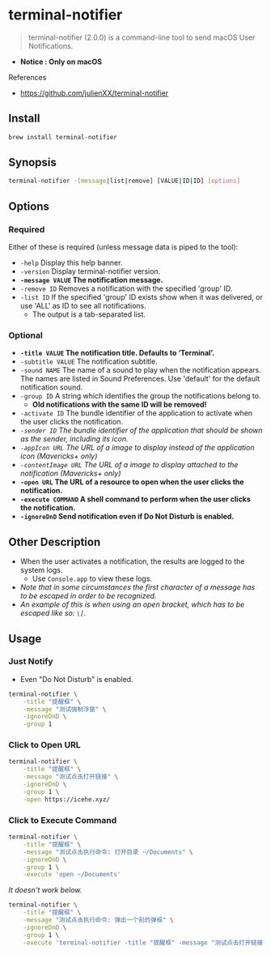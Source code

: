 # terminal-notifier

> terminal-notifier (2.0.0) is a command-line tool to send macOS User Notifications.

- **Notice : Only on macOS**

References

- https://github.com/julienXX/terminal-notifier

## Install

```bash
brew install terminal-notifier
```

## Synopsis

```bash
terminal-notifier -[message|list|remove] [VALUE|ID|ID] [options]
```

## Options

### Required

Either of these is required (unless message data is piped to the tool):

- `-help` Display this help banner.
- `-version` Display terminal-notifier version.
- **`-message VALUE` The notification message.**
- `-remove ID` Removes a notification with the specified 'group' ID.
- `-list ID` If the specified 'group' ID exists show when it was delivered, or use 'ALL' as ID to see all notifications.
    - The output is a tab-separated list.

### Optional

- **`-title VALUE` The notification title. Defaults to ‘Terminal’.**
- `-subtitle VALUE` The notification subtitle.
- `-sound NAME` The name of a sound to play when the notification appears. The names are listed in Sound Preferences. Use 'default' for the default notification sound.
- `-group ID` A string which identifies the group the notifications belong to.
    - **Old notifications with the same ID will be removed!**
- `-activate ID` The bundle identifier of the application to activate when the user clicks the notification.
- _`-sender ID` The bundle identifier of the application that should be shown as the sender, including its icon._
- _`-appIcon URL` The URL of a image to display instead of the application icon (Mavericks+ only)_
- _`-contentImage URL`  The URL of a image to display attached to the notification (Mavericks+ only)_
- **`-open URL` The URL of a resource to open when the user clicks the notification.**
- **`-execute COMMAND` A shell command to perform when the user clicks the notification.**
- **`-ignoreDnD` Send notification even if Do Not Disturb is enabled.**

## Other Description

- When the user activates a notification, the results are logged to the system logs.
    - Use `Console.app` to view these logs.
- _Note that in some circumstances the first character of a message has to be escaped in order to be recognized._
- _An example of this is when using an open bracket, which has to be escaped like so: `\[`._

## Usage

### Just Notify

- Even "Do Not Disturb" is enabled.

```bash
terminal-notifier \
    -title "提醒框" \
    -message "测试强制浮窗" \
    -ignoreDnD \
    -group 1
```

### Click to Open URL

```bash
terminal-notifier \
    -title "提醒框" \
    -message "测试点击打开链接" \
    -ignoreDnD \
    -group 1 \
    -open https://icehe.xyz/
```

### Click to Execute Command

```bash
terminal-notifier \
    -title "提醒框" \
    -message "测试点击执行命令: 打开目录 ~/Documents" \
    -ignoreDnD \
    -group 1 \
    -execute 'open ~/Documents'
```

_It doesn't work below._

```bash
terminal-notifier \
    -title "提醒框" \
    -message "测试点击执行命令: 弹出一个别的弹框" \
    -ignoreDnD \
    -group 1 \
    -execute 'terminal-notifier -title "提醒框" -message "测试点击打开链接" -ignoreDnD -group 1 -open https://icehe.xyz/'
```
